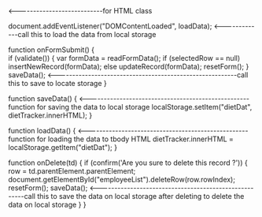 <tbody id="dietTracker" class="dietTracker"> <---------------------------for HTML class

document.addEventListener("DOMContentLoaded", loadData);   <-------------call this to load the data from local storage

function onFormSubmit() {  
    if (validate()) {
        var formData = readFormData();
        if (selectedRow == null)
            insertNewRecord(formData);
        else
            updateRecord(formData);
        resetForm();
    }
    saveData();  <---------------------------------------------------------call this to save to locate storage
}

function saveData() {  <---------------------------------------------------function for saving the data to local storage
    localStorage.setItem("dietDat", dietTracker.innerHTML);
}

function loadData() {  <---------------------------------------------------function for loading the data to tbody HTML
    dietTracker.innerHTML = localStorage.getItem("dietDat");
}

function onDelete(td) {
    if (confirm('Are you sure to delete this record ?')) {
        row = td.parentElement.parentElement;
        document.getElementById("employeeList").deleteRow(row.rowIndex);
        resetForm();
        saveData(); <------------------------------------------------------call this to save the data on local storage after deleting to delete the data on local storage
    }
}
